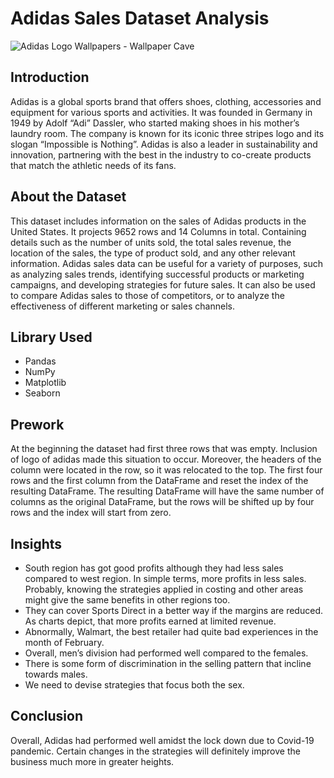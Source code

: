 ﻿#  Adidas Sales Dataset Analysis

![Adidas Logo Wallpapers - Wallpaper Cave](https://th.bing.com/th/id/R.022e5a2f6308ae1e0062b0ccf35d8910?rik=X8YetsVIkwyVXA&riu=http%3a%2f%2fwallpapercave.com%2fwp%2fFWWWRqR.jpg&ehk=rNnExxQCVLzK%2biJ3kqrY42q8Tb%2bW%2f%2fJdpwFv5UGYOas%3d&risl=&pid=ImgRaw&r=0)
## Introduction 
Adidas is a global sports brand that offers shoes, clothing, accessories and equipment for various sports and activities. It was founded in Germany in 1949 by Adolf “Adi” Dassler, who started making shoes in his mother’s laundry room. The company is known for its iconic three stripes logo and its slogan “Impossible is Nothing”. Adidas is also a leader in sustainability and innovation, partnering with the best in the industry to co-create products that match the athletic needs of its fans.
## About the Dataset
This dataset includes information on the sales of Adidas products in the United States. It projects 9652 rows and 14 Columns in total. Containing details such as the number of units sold, the total sales revenue, the location of the sales, the type of product sold, and any other relevant information. Adidas sales data can be useful for a variety of purposes, such as analyzing sales trends, identifying successful products or marketing campaigns, and developing strategies for future sales. It can also be used to compare Adidas sales to those of competitors, or to analyze the effectiveness of different marketing or sales channels.
## Library Used
-   Pandas
-   NumPy
-   Matplotlib
-   Seaborn
## Prework
At the beginning the dataset had first three rows that was empty. Inclusion of logo of adidas made this situation to occur. Moreover, the headers of the column were located in the row, so it was relocated to the top. The first four rows and the first column from the DataFrame and reset the index of the resulting DataFrame. The resulting DataFrame will have the same number of columns as the original DataFrame, but the rows will be shifted up by four rows and the index will start from zero.
## Insights
-  South region has got good profits although they had less sales compared to west region. In simple terms, more profits in less sales. Probably, knowing the strategies applied in costing and other areas might give the same benefits in other regions too.
- They can cover Sports Direct in a better way if the margins are reduced. As charts depict, that more profits earned at limited revenue.
-  Abnormally, Walmart, the best retailer had quite bad experiences in the month of February.
- Overall, men’s division had performed well compared to the females.
-   There is some form of discrimination in the selling pattern that incline towards males.
-   We need to devise strategies that focus both the sex.
##  Conclusion
Overall, Adidas had performed well amidst the lock down due to Covid-19 pandemic. Certain changes in the strategies will definitely improve the business much more in greater heights.

